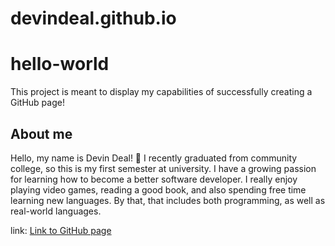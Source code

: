 # devindeal.github.io

# hello-world
This project is meant to display my capabilities of successfully creating a GitHub page!

## About me
Hello, my name is Devin Deal! 🙂 I recently graduated from community college, so this is my first semester at university. 
I have a growing passion for learning how to become a better software developer. 
I really enjoy playing video games, reading a good book, and also spending free time learning new languages. 
By that, that includes both programming, as well as real-world languages.

link: [Link to GitHub page](README.md)
